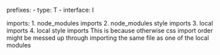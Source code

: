 prefixes:
    - type: T
    - interface: I

imports:
    1. node_modules imports
    2. node_modules style imports
    3. local imports
    4. local style imports
This is because otherwise css import order might be messed up through importing the same file as one of the local modules
